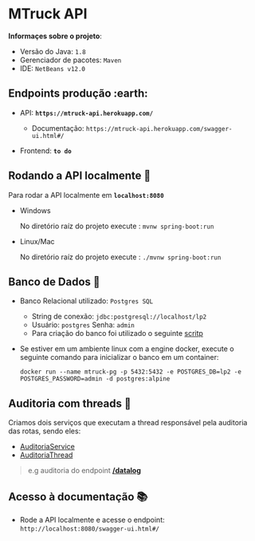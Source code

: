 # MTruck API

**Informaçes sobre o projeto**:

- Versão do Java: `1.8`
- Gerenciador de pacotes: `Maven`
- IDE: `NetBeans v12.0`

## Endpoints produção :earth:

- API: **`https://mtruck-api.herokuapp.com/`**
  - Documentação: `https://mtruck-api.herokuapp.com/swagger-ui.html#/`
  
- Frontend: **`to do`**

## Rodando a API localmente :book:

Para rodar a API localmente em **`localhost:8080`**

- Windows

  No diretório raíz do projeto execute : `mvnw spring-boot:run`

- Linux/Mac

  No diretório raíz do projeto execute : `./mvnw spring-boot:run`

## Banco de Dados :floppy_disk:

- Banco Relacional utilizado: `Postgres SQL`
  - String de conexão: `jdbc:postgresql://localhost/lp2`
  - Usuário: `postgres` Senha: `admin`
  - Para criação do banco foi utilizado o seguinte [scritp](./docs/scripts/bancomtruck_v1.sql)
  
- Se estiver em um ambiente linux com a engine docker, execute o seguinte comando para inicializar o banco em um container:

      docker run --name mtruck-pg -p 5432:5432 -e POSTGRES_DB=lp2 -e POSTGRES_PASSWORD=admin -d postgres:alpine

## Auditoria com threads :file_folder:

Criamos dois serviços que executam a thread responsável pela auditoria das rotas, sendo eles: 
  - [AuditoriaService](./src/main/java/mtruck/api/services/AuditoriaService.java)
  - [AuditoriaThread](src/main/java/mtruck/api/services/AuditoriaThread.java)         

>e.g auditoria do endpoint **[/datalog](src/main/java/mtruck/api/services/DatalogService.java)**


## Acesso à documentação :books:

- Rode a API localmente e acesse o endpoint: `http://localhost:8080/swagger-ui.html#/`
